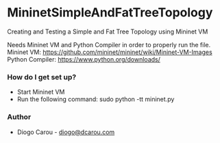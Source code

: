# MininetSimpleAndFatTreeTopology
Creating and Testing a Simple and Fat Tree Topology using Mininet VM

Needs Mininet VM and Python Compiler in order to properly run the file.
Mininet VM: https://github.com/mininet/mininet/wiki/Mininet-VM-Images
Python Compiler: https://www.python.org/downloads/

### How do I get set up? ###

* Start Mininet VM
* Run the following command: sudo python -tt mininet.py

### Author ###

* Diogo Carou - diogo@dcarou.com
